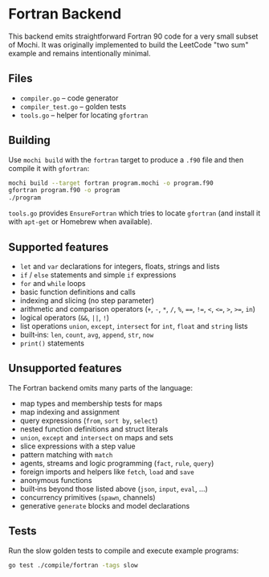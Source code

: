 # Fortran Backend

This backend emits straightforward Fortran 90 code for a very small subset of Mochi. It was originally implemented to build the LeetCode "two sum" example and remains intentionally minimal.

## Files

- `compiler.go` – code generator
- `compiler_test.go` – golden tests
- `tools.go` – helper for locating `gfortran`

## Building

Use `mochi build` with the `fortran` target to produce a `.f90` file and then compile it with `gfortran`:

```bash
mochi build --target fortran program.mochi -o program.f90
gfortran program.f90 -o program
./program
```

`tools.go` provides `EnsureFortran` which tries to locate `gfortran` (and install it with `apt-get` or Homebrew when available).

## Supported features

- `let` and `var` declarations for integers, floats, strings and lists
- `if` / `else` statements and simple `if` expressions
- `for` and `while` loops
- basic function definitions and calls
- indexing and slicing (no step parameter)
- arithmetic and comparison operators (`+`, `-`, `*`, `/`, `%`, `==`, `!=`, `<`, `<=`, `>`, `>=`, `in`)
- logical operators (`&&`, `||`, `!`)
- list operations `union`, `except`, `intersect` for `int`, `float` and `string` lists
- built‑ins: `len`, `count`, `avg`, `append`, `str`, `now`
- `print()` statements

## Unsupported features

The Fortran backend omits many parts of the language:

- map types and membership tests for maps
- map indexing and assignment
- query expressions (`from`, `sort by`, `select`)
- nested function definitions and struct literals
- `union`, `except` and `intersect` on maps and sets
- slice expressions with a step value
- pattern matching with `match`
- agents, streams and logic programming (`fact`, `rule`, `query`)
- foreign imports and helpers like `fetch`, `load` and `save`
- anonymous functions
- built‑ins beyond those listed above (`json`, `input`, `eval`, ...)
- concurrency primitives (`spawn`, channels)
- generative `generate` blocks and model declarations

## Tests

Run the slow golden tests to compile and execute example programs:

```bash
go test ./compile/fortran -tags slow
```
